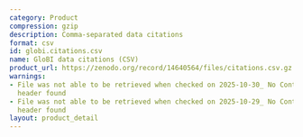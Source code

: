```yaml
---
category: Product
compression: gzip
description: Comma-separated data citations
format: csv
id: globi.citations.csv
name: GloBI data citations (CSV)
product_url: https://zenodo.org/record/14640564/files/citations.csv.gz
warnings:
- File was not able to be retrieved when checked on 2025-10-30_ No Content-Length
  header found
- File was not able to be retrieved when checked on 2025-10-29_ No Content-Length
  header found
layout: product_detail
---
```

